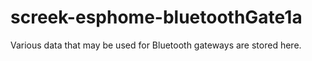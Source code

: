 # screek-esphome-bluetoothGate1a
Various data that may be used for Bluetooth gateways are stored here.
